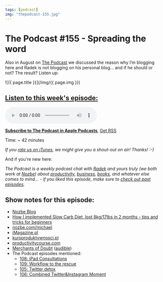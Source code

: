 ```yaml
---
tags: [podcast]
img: "thepodcast-155.jpg"
---
```


# The Podcast #155 - Spreading the word

Also in August on [The Podcast][p] we discussed the reason why I’m blogging here and Radek is not blogging on his personal blog... and if he should or not? The result? Listen up:

<!--More-->

![{{ page.title }}](/img/{{ page.img }})

## [Listen to this week's episode:][e]

<audio controls>
<source src="https://files.nozbe.com/podcast/155.mp3" type="audio/mpeg">
</audio>

**[Subscribe to The Podcast in Apple Podcasts][i]**, [Get RSS][rss]

Time: ~ 42 minutes

*If you [rate us on iTunes][i], we might give you a shout-out on air! Thanks! :-)*

And if you're new here:

*The Podcast is a weekly podcast chat with [Radek][r] and yours truly (we both work at [Nozbe][n]) about [productivity](/tag/productivity), [business](/tag/business), [books](/tag/books), and whatever else comes to mind… - if you liked this episode, make sure to [check out past episodes](/tag/podcast).*

## Show notes for this episode:

  * [Nozbe Blog](https://nozbe.com/blog)
  * [How I implemented Slow Carb Diet, lost 8kg/17lbs in 2 months - tips and tricks for beginners](https://sliwinski.com/slow-carb-diet/)
  * [nozbe.com/michael](https://nozbe.com/michael)
  * [iMagazine.pl](https://imagazine.pl/)
  * [kursproduktywnosci.pl](https://kursproduktywnosci.pl/)
  * [productivitycourse.com](https://productivitycourse.com/)
  * [Merchants of Doubt](https://www.amazon.com/Merchants-Doubt-Handful-Scientists-Obscured/dp/1608193942/) ([audible](https://www.audible.com/pd/Science-Technology/Merchants-of-Doubt-Audiobook/B004AGYAVK))
  * The Podcast episodes mentioned:
    * [108: iPad Consultations](https://thepodcast.fm/108)
    * [109: Workflow to the rescue](https://thepodcast.fm/109)
    * [105: Twitter detox](https://thepodcast.fm/105)
    * [106: Combined Twitter&Instagram Moment](https://thepodcast.fm/106)



[y]: https://michael.gratis/thepodcastyt
[rss]: http://thepodcast.fm/episodes?format=RSS
[e]: http://thepodcast.fm/episodes/155

[p]: https://michael.gratis/thepodcastfm
[n]: https://michael.gratis/nozbe
[r]: https://michael.gratis/radex
[i]: https://michael.gratis/thepodcast
[o]: https://michael.gratis/ipadonly

